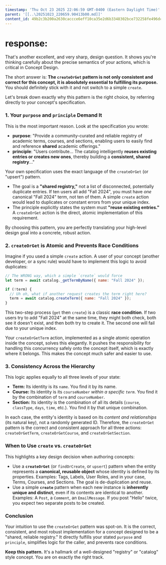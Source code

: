 ```yaml
---
timestamp: 'Thu Oct 23 2025 22:06:59 GMT-0400 (Eastern Daylight Time)'
parent: '[[..\20251023_220659.90413b00.md]]'
content_id: 49b2c3b200a2630caccce6eff10ca35e2d6b3348302bce732258fe496dc6f164
---
```


# response:

That's another excellent, and very sharp, design question. It shows you're thinking carefully about the precise semantics of your actions, which is critical in Concept Design.

The short answer is: **The `createOrGet` pattern is not only consistent and correct for this concept, it is absolutely essential to fulfilling its purpose.** You should definitely stick with it and not switch to a simple `create`.

Let's break down exactly why this pattern is the right choice, by referring directly to your concept's specification.

### 1. Your `purpose` and `principle` Demand It

This is the most important reason. Look at the specification you wrote:

* **purpose**: "Provide a community-curated and reliable registry of academic terms, courses, and sections, enabling users to easily find and reference **shared** academic offerings."
* **principle**: "Users contribute... The catalog intelligently **reuses existing entries or creates new ones**, thereby building a **consistent, shared registry**..."

Your own specification uses the exact language of the `createOrGet` (or "upsert") pattern.

* The goal is a **"shared registry,"** not a list of disconnected, potentially duplicate entries. If ten users all add "Fall 2024", you must have *one* canonical "Fall 2024" term, not ten of them. A simple `create` action would lead to duplicates or constant errors from your unique index.
* The principle explicitly states the system must **"reuse existing entries."** A `createOrGet` action is the direct, atomic implementation of this requirement.

By choosing this pattern, you are perfectly translating your high-level design goal into a concrete, robust action.

### 2. `createOrGet` is Atomic and Prevents Race Conditions

Imagine if you used a simple `create` action. A user of your concept (another developer, or a sync rule) would have to implement this logic to avoid duplicates:

```javascript
// The WRONG way, which a simple `create` would force
let term = await catalog._getTermByName({ name: "Fall 2024" });

if (!term) {
  // Uh oh, what if another request creates the term right here?
  term = await catalog.createTerm({ name: "Fall 2024" }); 
}
```

This two-step process (`get` then `create`) is a classic **race condition**. If two users try to add "Fall 2024" at the same time, they might both check, both see it doesn't exist, and then both try to create it. The second one will fail due to your unique index.

Your `createOrGetTerm` action, implemented as a single atomic operation inside the concept, solves this elegantly. It pushes the responsibility for handling this concurrency safely onto the concept itself, which is exactly where it belongs. This makes the concept much safer and easier to use.

### 3. Consistency Across the Hierarchy

This logic applies equally to all three levels of your state:

* **Term:** Its identity is its `name`. You find it by its name.
* **Course:** Its identity is its `courseNumber` *within a specific `term`*. You find it by the combination of `term` and `courseNumber`.
* **Section:** Its identity is the combination of all its details (`course`, `classType`, `days`, `time`, etc.). You find it by that unique combination.

In each case, the entity's identity is based on its *content and relationships* (its natural key), not a randomly generated ID. Therefore, the `createOrGet` pattern is the correct and consistent approach for all three actions: `createOrGetTerm`, `createOrGetCourse`, and `createOrGetSection`.

### When to Use `create` vs. `createOrGet`

This highlights a key design decision when authoring concepts:

* Use a **`createOrGet`** (or `findOrCreate`, or `upsert`) pattern when the entity represents a **canonical, reusable object** whose identity is defined by its properties. Examples: Tags, Labels, User Roles, and in your case, Terms, Courses, and Sections. The goal is de-duplication and reuse.
* Use a simple **`create`** pattern when each new instance is **inherently unique and distinct**, even if its contents are identical to another. Examples: A `Post`, a `Comment`, an `EmailMessage`. If you post "Hello" twice, you expect two separate posts to be created.

### Conclusion

Your intuition to use the `createOrGet` pattern was spot-on. It is the correct, consistent, and most robust implementation for a concept designed to be a "shared, reliable registry." It directly fulfills your stated `purpose` and `principle`, simplifies logic for the caller, and prevents race conditions.

**Keep this pattern.** It's a hallmark of a well-designed "registry" or "catalog" style concept. You are on exactly the right track.
